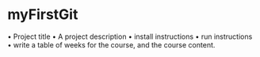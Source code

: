 # myFirstGit
• Project title
• A project description
• install instructions
• run instructions
• write a table of weeks for the course, and the course content.
